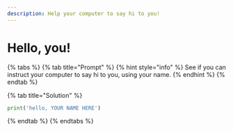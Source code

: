 ```yaml
---
description: Help your computer to say hi to you!
---
```


# Hello, you!

{% tabs %}
{% tab title="Prompt" %}
{% hint style="info" %}
See if you can instruct your computer to say hi to you, using your name.
{% endhint %}
{% endtab %}

{% tab title="Solution" %}
```python
print('hello, YOUR NAME HERE')
```
{% endtab %}
{% endtabs %}

